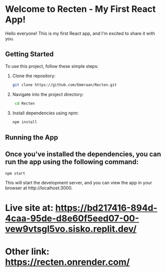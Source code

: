 # Welcome to Recten - My First React App!

Hello everyone! This is my first React app, and I'm excited to share it with you.

## Getting Started

To use this project, follow these simple steps:

1. Clone the repository:
   ```bash
   git clone https://github.com/Emmraan/Recten.git

2. Navigate into the project directory:
   ```bash
    cd Recten


3.  Install dependencies using npm:
    ```bash
    npm install


## Running the App
## Once you've installed the dependencies, you can run the app using the following command:
    npm start


This will start the development server, and you can view the app in your browser at http://localhost:3000.
# Live site at: https://bd217416-894d-4caa-95de-d8e60f5eed07-00-vew9vtsgl5vo.sisko.replit.dev/
# Other link: https://recten.onrender.com/
